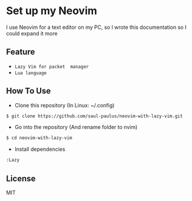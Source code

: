 # Set up my Neovim
  I use Neovim for a text editor on my PC, so I wrote this documentation so I could expand it more
## Feature 
  - `Lazy Vim for packet  manager`
  - `Lua language`

## How To Use

- Clone this repository (In Linux: ~/.config)
```bash
$ git clone https://github.com/saul-paulus/neovim-with-lazy-vim.git
```
- Go into the repository (And rename folder to nvim)
```bash
$ cd neovim-with-lazy-vim
```
- Install dependencies
```bash
:Lazy
```

## License
MIT
